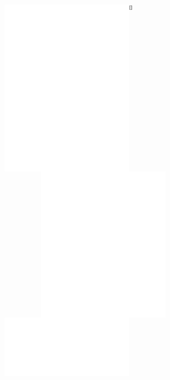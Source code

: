 [<img align="left" width="390" alt="🦑" src="https://github.com/Srivathsav-max/Srivathsav-max/blob/main/general.svg">](#)

[<img align="right" width="390" alt="🦑" src="https://github.com/Srivathsav-max/Srivathsav-max/blob/main/achievements.svg">]

[<img align="right" width="390" alt="🦑" src="https://github.com/Srivathsav-max/Srivathsav-max/blob/main/metrics.plugin.activity.svg">](#)

[<img align="bottom" width="390" alt="🦑" src="https://github.com/Srivathsav-max/Srivathsav-max/blob/main/metrics.plugin.stars.svg">](#)




